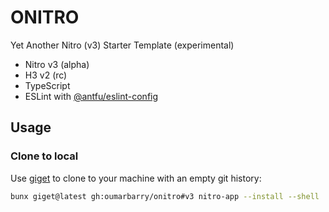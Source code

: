 # ONITRO

Yet Another Nitro (v3) Starter Template (experimental)

- Nitro v3 (alpha)
- H3 v2 (rc)
- TypeScript
- ESLint with [@antfu/eslint-config](https://github.com/antfu/eslint-config)

## Usage

### Clone to local

Use [giget](https://github.com/unjs/giget) to clone to your machine with an empty git history:

```bash
bunx giget@latest gh:oumarbarry/onitro#v3 nitro-app --install --shell
```

